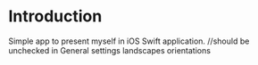 # Introduction

Simple app to present myself in iOS Swift application.
//should be unchecked in General settings landscapes orientations
